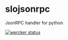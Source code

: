 slojsonrpc
==========

JsonRPC handler for python

[![wercker status](https://app.wercker.com/status/f49320357e1dca086088ce2e5f51726f/m "wercker status")](https://app.wercker.com/project/bykey/f49320357e1dca086088ce2e5f51726f)
